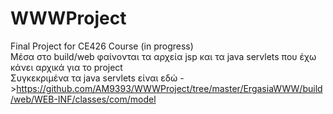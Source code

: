 # WWWProject
Final Project for CE426 Course (in progress)
<br>
Μέσα στο build/web φαίνονται τα αρχεία jsp και τα java servlets που έχω κάνει αρχικά για το project
<br>
Συγκεκριμένα τα java servlets 
είναι εδώ ->https://github.com/AM9393/WWWProject/tree/master/ErgasiaWWW/build/web/WEB-INF/classes/com/model
